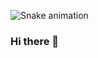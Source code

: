 ![Snake animation](https://github.com/pnlpcarolina/pnlpcarolina/blob/output/github-contribution-grid-snake.svg)

### Hi there 👋

<!--
**pnlpcarolina/pnlpcarolina** is a ✨ _special_ ✨ repository because its `README.md` (this file) appears on your GitHub profile.

Here are some ideas to get you started:

- 🔭 I’m currently working on ...
- 🌱 I’m currently learning ...
- 👯 I’m looking to collaborate on ...
- 🤔 I’m looking for help with ...
- 💬 Ask me about ...
- 📫 How to reach me: ...
- 😄 Pronouns: ...
- ⚡ Fun fact: ...
-->
